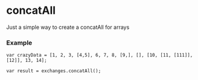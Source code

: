 # concatAll
Just a simple way to create a concatAll for arrays

### Example
```
var crazyData = [1, 2, 3, [4,5], 6, 7, 8, [9,], [], [10, [11, [111]], [12]], 13, 14];

var result = exchanges.concatAll();
```

